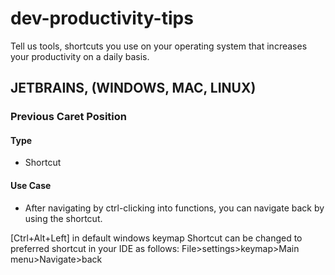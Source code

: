 # dev-productivity-tips
Tell us tools, shortcuts you use on your operating system that increases your productivity on a daily basis.

## JETBRAINS, (WINDOWS, MAC, LINUX)

### Previous Caret Position

#### Type
  - Shortcut
#### Use Case
  - After navigating by ctrl-clicking into functions, you can navigate back by using the shortcut.
 
 [Ctrl+Alt+Left] in default windows keymap
 Shortcut can be changed to preferred shortcut in your IDE as follows:
 File>settings>keymap>Main menu>Navigate>back
